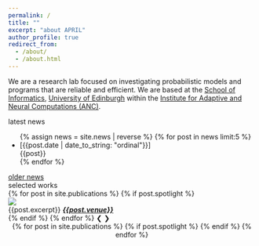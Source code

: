 ```yaml
---
permalink: /
title: ""
excerpt: "about APRIL"
author_profile: true
redirect_from: 
  - /about/
  - /about.html
---
```



We are a research lab focused on investigating probabilistic models and programs that are reliable and efficient. We are based at the <a href="https://www.ed.ac.uk/informatics">School of Informatics</a>, <a href="https://www.ed.ac.uk">University of Edinburgh</a> within the <a href="https://web.inf.ed.ac.uk/anc">Institute for Adaptive and Neural Computations (ANC)</a>.

<div class="news-header">latest news</div>
<div id="latest-news-list">
  <ul>
  {% assign news = site.news | reverse %}
  {% for post in news limit:5 %}
    <li><div class="news-item-wrapper">
            <span class="news-item-date">[{{post.date | date_to_string: "ordinal"}}]</span>
            <div class="news-item-text">{{post}}</div>
        </div>
    </li>
  {% endfor %}
  </ul>
</div>
<div id="news-archive"><a href="/news">older news</a></div>

<div class="pubs-header">selected works</div>
<div class="slideshow-container">
  {% for post in site.publications %}
    {% if post.spotlight %}
      <div class="spotlight-slide fade">
        <!-- <div class="numbertext">1 / 3</div> -->
        <a href="/publications/{{post.ref}}"><img src="{{post.spotlight}}"></a>
        <div class="text">{{post.excerpt}} <a href="{{post.url}}"><b><i>{{post.venue}}</i></b></a></div>
      </div>
    {% endif %}
  {% endfor %}
    <!-- Next and previous buttons -->
  <a class="prev" onclick="plusSlides(-1)">&#10094;</a>
  <a class="next" onclick="plusSlides(1)">&#10095;</a>
</div>
<div style="text-align:center">
  {% for post in site.publications %}
    {% if post.spotlight %}
    <span class="dot"></span> 
    {% endif %}
  {% endfor %}
</div>

<script>
  let slideIndex = 0;
  showSlides(slideIndex);
  
  function plusSlides(n) {
  showSlides(slideIndex += n);
  }

  
  
  function showSlides(n=0) {
    let i;
    let slides = document.getElementsByClassName("spotlight-slide");
    let dots = document.getElementsByClassName("dot");

    if (n == 0)
    {
      for (i = 0; i < slides.length; i++) {
        slides[i].style.display = "none";  
      }
      slideIndex++;
      
      if (slideIndex > slides.length) {slideIndex = 1}    
        for (i = 0; i < dots.length; i++) {
        dots[i].className = dots[i].className.replace(" active", "");
      }
      
      slides[slideIndex-1].style.display = "block";  
      dots[slideIndex-1].className += " active";
      setTimeout(showSlides, 10000); /* Change image every 10 seconds */
    }
    
    else
    {
      if (n > slides.length) {slideIndex = 1}
      if (n < 1) {slideIndex = slides.length}

      for (i = 0; i < slides.length; i++) {
        slides[i].style.display = "none";  
      }

      if (slideIndex > slides.length) {slideIndex = 1}    
        for (i = 0; i < dots.length; i++) {
        dots[i].className = dots[i].className.replace(" active", "");
      }
      
      slides[slideIndex-1].style.display = "block";  
      dots[slideIndex-1].className += " active";
    }
  }
  </script>
